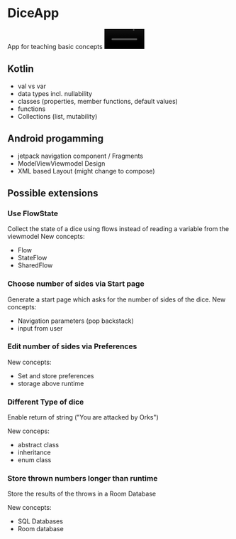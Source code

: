 # DiceApp
App for teaching basic concepts 
<video src="https://user-images.githubusercontent.com/35415909/142154738-d9624242-71ae-4da8-8e46-39c619d09393.mp4" width=90/>

## Kotlin
- val vs var
- data types incl. nullability
- classes (properties, member functions, default values)
- functions
- Collections (list, mutability)

## Android progamming
- jetpack navigation component / Fragments
- ModelViewViewmodel Design
- XML based Layout (might change to compose)

## Possible extensions

### Use FlowState
Collect the state of a dice using flows instead of reading a variable from the viewmodel
New concepts:
- Flow
- StateFlow
- SharedFlow

### Choose number of sides via Start page
Generate a start page which asks for the number of sides of the dice.
New concepts:
- Navigation parameters (pop backstack)
- input from user

### Edit number of sides via Preferences
New concepts:
- Set and store preferences
- storage above runtime

### Different Type of dice
Enable return of string ("You are attacked by Orks")

New conceps:
- abstract class
- inheritance
- enum class

### Store thrown numbers longer than runtime
Store the results of the throws in a Room Database

New concepts:
- SQL Databases
- Room database
